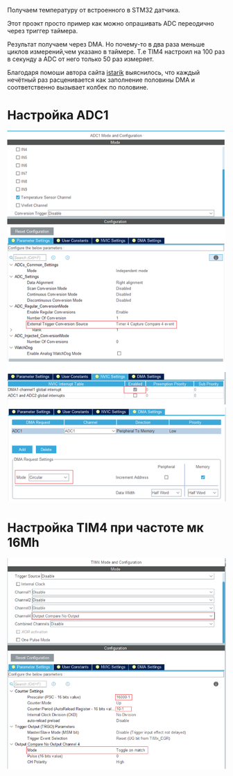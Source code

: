 Получаем температуру от встроенного в STM32 датчика.

Этот проэкт просто пример как можно опрашивать ADC переодично через триггер таймера.

Результат получаем через  DMA.
Но почему-то в два раза меньше циклов измерений,чем указано в таймере.
Т.е TIM4 настроил на  100 раз в секунду а ADC от него только 50 раз измеряет.

Благодаря помоши автора сайта [istarik](https://istarik.ru) выяснилось,
что каждый нечётный раз расценивается как заполнение половины DMA
и соответственно вызывает колбек по половине.

# Настройка ADC1

![alt text](https://github.com/dzanis/STM32/blob/master/ADC_TEMPSENSOR_TIM4/ADC1_Mode.png)

# Настройка TIM4 при частоте мк 16Mh

![alt text](https://github.com/dzanis/STM32/blob/master/ADC_TEMPSENSOR_TIM4/TIM4_Mode.png)
